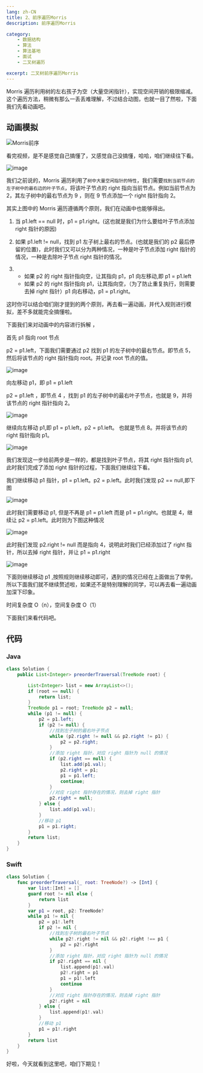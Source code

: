 ```yaml
---
lang: zh-CN
title: 2、前序遍历Morris
description: 前序遍历Morris

category: 
    - 数据结构
    - 算法
    - 算法基地
    - 面试
    - 二叉树遍历

excerpt: 二叉树前序遍历Morris
---
```



Morris 遍历利用树的左右孩子为空（大量空闲指针），实现空间开销的极限缩减。这个遍历方法，稍微有那么一丢丢难理解，不过结合动图，也就一目了然啦，下面我们先看动画吧。

## 动画模拟

![Morris前序](https://chengxuchu-1301103198.cos.ap-beijing.myqcloud.com/Photo/202304162336578.gif)

看完视频，是不是感觉自己搞懂了，又感觉自己没搞懂，哈哈，咱们继续往下看。

![image](https://chengxuchu-1301103198.cos.ap-beijing.myqcloud.com/Photo/202304162336140.png)

我们之前说的，Morris 遍历利用了`树中大量空闲指针的特性`，我们需要`找到当前节点的左子树中的最右边的叶子节点`，将该叶子节点的 right 指向当前节点。例如当前节点为 2，其左子树中的最右节点为 9 ，则在 9 节点添加一个 right 指针指向 2。

其实上图中的 Morris 遍历遵循两个原则，我们在动画中也能够得出。

1. 当 p1.left == null 时，p1 = p1.right。(这也就是我们为什么要给叶子节点添加 right 指针的原因)

2. 如果 p1.left != null，找到 p1 左子树上最右的节点。(也就是我们的 p2 最后停留的位置)，此时我们又可以分为两种情况，一种是叶子节点添加 right 指针的情况，一种是去除叶子节点 right 指针的情况。

3. - 如果 p2 的 right 指针指向空，让其指向 p1，p1 向左移动,即 p1 = p1.left
   - 如果 p2 的 right 指针指向 p1，让其指向空，（为了防止重复执行，则需要去掉 right 指针）p1 向右移动，p1 = p1.right。

这时你可以结合咱们刚才提到的两个原则，再去看一遍动画，并代入规则进行模拟，差不多就能完全搞懂啦。

下面我们来对动画中的内容进行拆解 ，

首先 p1 指向 root 节点

p2 = p1.left，下面我们需要通过 p2 找到 p1 的左子树中的最右节点。即节点 5，然后将该节点的 right 指针指向 root。并记录 root 节点的值。

![image](https://chengxuchu-1301103198.cos.ap-beijing.myqcloud.com/Photo/202304162336480.png)

向左移动 p1，即 p1 = p1.left

p2 = p1.left ，即节点 4 ，找到 p1 的左子树中的最右叶子节点，也就是 9，并将该节点的 right 指针指向 2。

![image](https://chengxuchu-1301103198.cos.ap-beijing.myqcloud.com/Photo/202304162336005.png)

继续向左移动 p1,即 p1 = p1.left，p2 = p1.left。 也就是节点 8。并将该节点的 right 指针指向 p1。

![image](https://chengxuchu-1301103198.cos.ap-beijing.myqcloud.com/Photo/202304162336331.png)

我们发现这一步给前两步是一样的，都是找到叶子节点，将其 right 指针指向 p1,此时我们完成了添加 right 指针的过程，下面我们继续往下看。

我们继续移动 p1 指针，p1 = p1.left。p2 = p.left。此时我们发现 p2 == null,即下图

![image](https://chengxuchu-1301103198.cos.ap-beijing.myqcloud.com/Photo/202304162337667.png)

此时我们需要移动 p1, 但是不再是 p1 = p1.left 而是 p1 = p1.right。也就是 4，继续让 p2 = p1.left。此时则为下图这种情况

![image](https://chengxuchu-1301103198.cos.ap-beijing.myqcloud.com/Photo/202304162338747.png)

此时我们发现 p2.right != null 而是指向 4，说明此时我们已经添加过了 right 指针，所以去掉 right 指针，并让 p1 = p1.right

![image](https://chengxuchu-1301103198.cos.ap-beijing.myqcloud.com/Photo/202304162337286.png)

下面则继续移动 p1 ,按照规则继续移动即可，遇到的情况已经在上面做出了举例，所以下面我们就不继续赘述啦，如果还不是特别理解的同学，可以再去看一遍动画加深下印象。

时间复杂度 O（n），空间复杂度 O（1）

下面我们来看代码吧。

## 代码

### Java
```java
class Solution {
    public List<Integer> preorderTraversal(TreeNode root) {

        List<Integer> list = new ArrayList<>();
        if (root == null) {
            return list;
        }
        TreeNode p1 = root; TreeNode p2 = null;
        while (p1 != null) {
            p2 = p1.left;
            if (p2 != null) {
                //找到左子树的最右叶子节点
                while (p2.right != null && p2.right != p1) {
                    p2 = p2.right;
                }
                //添加 right 指针，对应 right 指针为 null 的情况
                if (p2.right == null) {
                    list.add(p1.val);
                    p2.right = p1;
                    p1 = p1.left;
                    continue;
                }
                //对应 right 指针存在的情况，则去掉 right 指针
                p2.right = null;
            } else {
                list.add(p1.val);
            }
            //移动 p1
            p1 = p1.right;
        }
        return list;
    }
}
```

### Swift

```swift
class Solution {
    func preorderTraversal(_ root: TreeNode?) -> [Int] {
        var list:[Int] = []
        guard root != nil else {
            return list
        }
        var p1 = root, p2: TreeNode?
        while p1 != nil {
            p2 = p1!.left
            if p2 != nil {
                //找到左子树的最右叶子节点
                while p2!.right != nil && p2!.right !== p1 {
                    p2 = p2!.right
                }
                //添加 right 指针，对应 right 指针为 null 的情况
                if p2!.right == nil {
                    list.append(p1!.val)
                    p2!.right = p1
                    p1 = p1!.left
                    continue
                }
                //对应 right 指针存在的情况，则去掉 right 指针
                p2!.right = nil
            } else {
                list.append(p1!.val)
            }
            //移动 p1
            p1 = p1!.right
        }
        return list
    }
}
```

好啦，今天就看到这里吧，咱们下期见！
